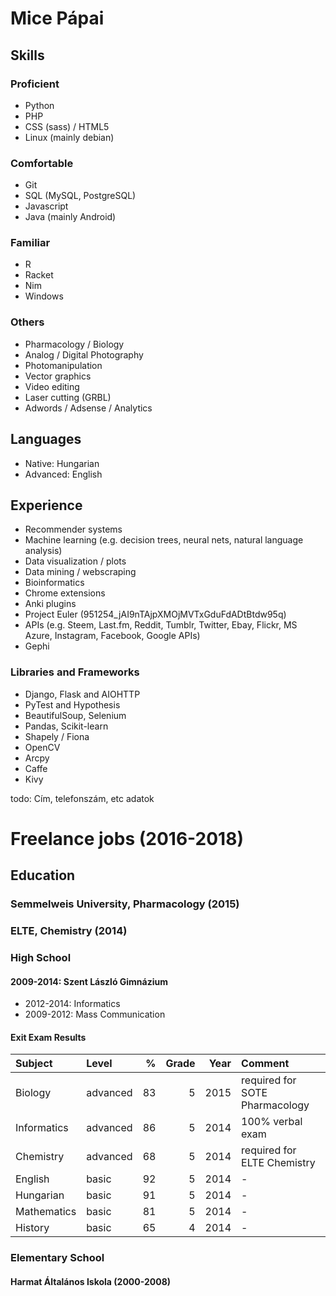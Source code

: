 Mice Pápai
============

## Skills

### Proficient
- Python
- PHP
- CSS (sass) / HTML5
- Linux (mainly debian)

### Comfortable
- Git
- SQL (MySQL, PostgreSQL)
- Javascript
- Java (mainly Android)

### Familiar
- R
- Racket
- Nim
- Windows

### Others
- Pharmacology / Biology
- Analog / Digital Photography
- Photomanipulation
- Vector graphics
- Video editing
- Laser cutting (GRBL)
- Adwords / Adsense / Analytics

## Languages

- Native: Hungarian
- Advanced: English

## Experience

- Recommender systems
- Machine learning (e.g. decision trees, neural nets, natural language analysis)
- Data visualization / plots
- Data mining / webscraping
- Bioinformatics
- Chrome extensions
- Anki plugins
- Project Euler (951254_jAI9nTAjpXMOjMVTxGduFdADtBtdw95q)
- APIs (e.g. Steem, Last.fm, Reddit, Tumblr, Twitter, Ebay, Flickr, MS Azure, Instagram, Facebook, Google APIs)
- Gephi

### Libraries and Frameworks

- Django, Flask and AIOHTTP
- PyTest and Hypothesis
- BeautifulSoup, Selenium
- Pandas, Scikit-learn
- Shapely / Fiona
- OpenCV
- Arcpy
- Caffe
- Kivy


todo: Cím, telefonszám, etc adatok

# Freelance jobs (2016-2018)


## Education

### Semmelweis University, Pharmacology (2015)

### ELTE, Chemistry (2014)


### High School

#### 2009-2014: Szent László Gimnázium

- 2012-2014: Informatics
- 2009-2012: Mass Communication

#### Exit Exam Results

| Subject     | Level    |  % | Grade | Year | Comment                         |
| :---------- | :------- | -: | ----: | ---: | :------------------------------ |
| Biology     | advanced | 83 | 5     | 2015 | required for SOTE Pharmacology  |
| Informatics | advanced | 86 | 5     | 2014 | 100% verbal exam                |
| Chemistry   | advanced | 68 | 5     | 2014 | required for ELTE Chemistry     |
| English     | basic    | 92 | 5     | 2014 | -                               |
| Hungarian   | basic    | 91 | 5     | 2014 | -                               |
| Mathematics | basic    | 81 | 5     | 2014 | -                               |
| History     | basic    | 65 | 4     | 2014 | -                               |

### Elementary School

#### Harmat Általános Iskola (2000-2008)
